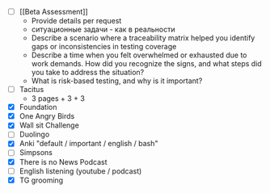 * [ ] [[Beta Assessment]]
	* Provide details per request
	* ситуационные задачи - как в реальности
	* Describe a scenario where a traceability matrix helped you identify gaps or inconsistencies in testing coverage
	* Describe a time when you felt overwhelmed or exhausted due to work demands. How did you recognize the signs, and what steps did you take to address the situation?
	* What is risk-based testing, and why is it important?
* [ ] Tacitus
	* 3 pages + 3 + 3
* [x] Foundation
* [x] One Angry Birds
* [x] Wall sit Challenge
* [ ] Duolingo
* [x] Anki "default / important / english / bash"
* [ ] Simpsons
* [x] There is no News Podcast
* [ ] English listening (youtube / podcast)
* [x] TG grooming